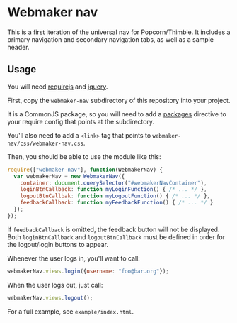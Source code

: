 # Webmaker nav

This is a first iteration of the universal nav for Popcorn/Thimble. It includes a primary navigation and secondary navigation tabs, as well as a sample header.

## Usage

You will need [requirejs][] and [jquery][].

First, copy the `webmaker-nav` subdirectory of this repository into your project.

It is a CommonJS package, so you will need to add a [packages][]
directive to your require config that points at the subdirectory.

You'll also need to add a `<link>` tag that points to `webmaker-nav/css/webmaker-nav.css`.

Then, you should be able to use the module like this:

```javascript
require(["webmaker-nav"], function(WebmakerNav) {
  var webmakerNav = new WebmakerNav({
    container: document.querySelector("#webmakerNavContainer"),
    loginBtnCallback: function myLoginFunction() { /* ... */ },
    logoutBtnCallbak: function myLogoutFunction() { /* ... */ },
    feedbackCallback: function myFeedbackFunction() { /* ... */ }
  });
});
```

If `feedbackCallback` is omitted, the feedback button will not be displayed.
Both `loginBtnCallback` and `logoutBtnCallback` must be defined in order for the logout/login buttons to appear.

Whenever the user logs in, you'll want to call:

```javascript
webmakerNav.views.login({username: "foo@bar.org"});
```

When the user logs out, just call:

```javascript
webmakerNav.views.logout();
```

For a full example, see `example/index.html`.

  [jquery]: http://jquery.com/
  [requirejs]: http://requirejs.org/
  [packages]: http://requirejs.org/docs/api.html#packages
